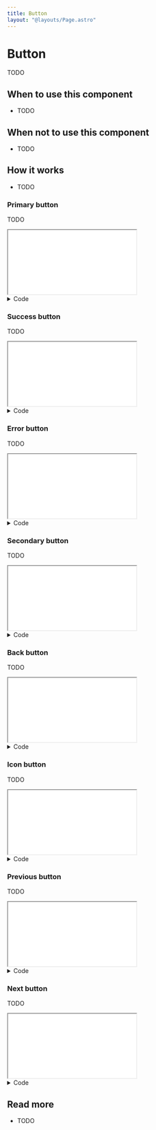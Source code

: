 ```yaml
---
title: Button
layout: "@layouts/Page.astro"
---
```


# Button

<p class="lead">TODO</p>

## When to use this component

- TODO

## When not to use this component

- TODO

## How it works

- TODO

### Primary button

TODO

<iframe src="/style/en/examples/button/primary"></iframe>

<details>
<summary>Code</summary>

<div>

```html
<button class="kth-button primary">Primary Button</button>
```

```scss
@use "@kth/style/scss/components/button.scss";
```

</div>
</details>

### Success button

TODO

<iframe src="/style/en/examples/button/success"></iframe>

<details>
<summary>Code</summary>

<div>

```html
<button class="kth-button success">Success Button</button>
```

```scss
@use "@kth/style/scss/components/button.scss";
```

</div>
</details>

### Error button

TODO

<iframe src="/style/en/examples/button/error"></iframe>

<details>
<summary>Code</summary>

<div>

```html
<button class="kth-button error">Error Button</button>
```

```scss
@use "@kth/style/scss/components/button.scss";
```

</div>
</details>

### Secondary button

TODO

<iframe src="/style/en/examples/button/secondary"></iframe>

<details>
<summary>Code</summary>

<div>

```html
<button class="kth-button secondary">Secondary Button</button>
```

```scss
@use "@kth/style/scss/components/button.scss";
```

</div>
</details>

### Back button

TODO

<iframe src="/style/en/examples/button/back"></iframe>

<details>
<summary>Code</summary>

<div>

```html
<button class="kth-button back">Back Button</button>
```

```scss
@use "@kth/style/scss/components/button.scss";
```

</div>
</details>

### Icon button

TODO

<iframe src="/style/en/examples/button/icon"></iframe>

<details>
<summary>Code</summary>

<div>

```html
<button class="kth-icon-button close">
  <span class="kth-visually-hidden">{"close"}</span>
</button>
```

```scss
@use "@kth/style/scss/components/button.scss";
```

</div>
</details>

### Previous button

TODO

<iframe src="/style/en/examples/button/previous"></iframe>

<details>
<summary>Code</summary>

<div>

```html
<button class="kth-button previous">Previous Button</button>
```

```scss
@use "@kth/style/scss/components/button.scss";
```

</div>
</details>

### Next button

TODO

<iframe src="/style/en/examples/button/next"></iframe>

<details>
<summary>Code</summary>

<div>

```html
<button class="kth-button next">Next Button</button>
```

```scss
@use "@kth/style/scss/components/button.scss";
```

</div>
</details>

## Read more

- TODO
